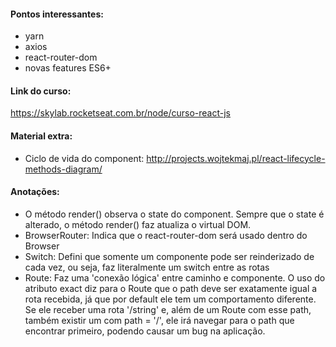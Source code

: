 #### Pontos interessantes:
- yarn
- axios
- react-router-dom
- novas features ES6+

#### Link do curso:
https://skylab.rocketseat.com.br/node/curso-react-js

#### Material extra:
- Ciclo de vida do component: http://projects.wojtekmaj.pl/react-lifecycle-methods-diagram/

#### Anotações:
- O método render() observa o state do component. Sempre que o state é alterado, o método render() faz atualiza o virtual DOM.
- BrowserRouter: Indica que o react-router-dom será usado dentro do Browser
- Switch: Defini que somente um componente pode ser reinderizado de cada vez, ou seja, faz literalmente um switch entre as rotas
- Route: Faz uma 'conexão lógica' entre caminho e componente. O uso do atributo exact diz para o Route que o path deve ser exatamente igual a rota recebida, já que por default ele tem um comportamento diferente. Se ele receber uma rota '/string' e, além de um Route com esse path, também existir um com path = '/', ele irá navegar para o path que encontrar primeiro, podendo causar um bug na aplicação.